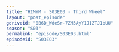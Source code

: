 ```yaml
---
title: "HIMYM - S03E03 - Third Wheel"
layout: "post_episode"
gdriveid: "0B6D_WdeSr-7ZM3AyY1JIZTJ1bUU"
season: "S03"
permalink: "episode/S03E03.html"
episodeid: "S03E03"
---
```

